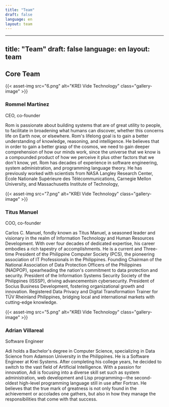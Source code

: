 ```yaml
---
title: "Team"
draft: false
language: en
layout: team
---
```

---
title: "Team"
draft: false
language: en
layout: team
---
<section id="team-section-id">
  <div class="container">
    <section class="team-section">
      <div class="section-header">
        <h2 class="section-title">Core Team</h2>
      </div>
      <div class="team-grid1">
        <div class="team-member">
          {{< asset-img src="6.png" alt="KREI Vide Technology" class="gallery-image" >}}
          <div class="member-info">
            <h3 class="member-name">Rommel Martínez</h3>
            <span class="member-role">CEO, co-founder</span>
            <p class="member-bio">Rom is passionate about building systems that are of great utility to people, to facilitate in broadening what humans can discover, whether this concerns life on Earth now, or elsewhere. Rom's lifelong goal is to gain a better understanding of knowledge, reasoning, and intelligence. He believes that in order to gain a better grasp of the cosmos, we need to gain deeper comprehension of how our minds work, since the universe that we know is a compounded product of how we perceive it plus other factors that we don't know, yet. Rom has decades of experience in software engineering, system administration, and programming language theory. He has previously worked with scientists from NASA Langley Research Center, École Nationale Supérieure des Télécommunications, Carnegie Mellon University, and Massachusetts Institute of Technology,</p>
          </div>
        </div>
      </div> 
      <div class="team-grid1">
        <div class="team-member">
          {{< asset-img src="7.png" alt="KREI Vide Technology" class="gallery-image" >}}
          <div class="member-info">
            <h3 class="member-name">Titus Manuel</h3>
            <span class="member-role">COO, co-founder</span>
            <p class="member-bio">Carlos C. Manuel, fondly known as Titus Manuel, a seasoned leader and visionary in the realm of Information Technology and Human Resources Development. With over four decades of dedicated expertise, his career embodies a rich tapestry of accomplishments. He is a current and Three-time President of the Philippine Computer Society (PCS), the pioneering association of IT Professionals in the Philippines. Founding Chairman of the National Association of Data Protection Officers of the Philippines (NADPOP), spearheading the nation's commitment to data protection and security. President of the Information Systems Security Society of the Philippines (ISSSP), driving advancementsin cybersecurity. President of Socius Business Development, fostering organizational growth and innovation. Registered Data Privacy and Digital Transformation Trainer for TÜV Rheinland Philippines, bridging local and international markets with cutting-edge knowledge.</p>
          </div>
        </div>
      </div>
      <div class="team-grid1">
        <div class="team-member">
          {{< asset-img src="5.png" alt="KREI Vide Technology" class="gallery-image" >}}
          <div class="member-info">
            <h3 class="member-name">Adrian Villareal</h3>
            <span class="member-role">Software Engineer</span>
            <p class="member-bio">Adi holds a Bachelor's degree in Computer Science, specializing in Data Science from Adamson University in the Philippines. He is a Software Engineer at Krei Systems. After completing his college years, he decided to switch to the vast field of Artificial Intelligence. With a passion for innovation, Adi is focusing into a diverse skill set such as system administration, web development and Lisp programming—the second-oldest high-level programming language still in use after Fortran. He believes that the true mark of greatness is not only found in the achievement or accolades one gathers, but also in how they manage the responsibilities that come with that success.</p>
          </div>
        </div>
      </div>
    </section>
  </div>
</section>